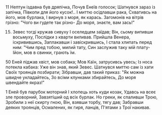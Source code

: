 11 Нептун іздавна був дряпічка,
Почув Енеїв голосок;
Шатнувся зараз із запічка,
Півкопи для його кусок!..
І миттю осідлавши рака,
Схвативсь на його, мов бурлака,
І вирнув з моря, як карась.
Загомонів на вітрів грізно:
"Чого ви гудете так різно-
До моря, знаєте, вам зась!"

15. Зевес тогді кружав сивуху
    І оселедцем заїдав;
    Він, сьому випивши восьмуху,
    Послідки з кварти виливав.
    Прийшла Венера, іскривившись,
    Заплакавши і завіскрившись,
    І стала хлипать перед ним:
    "Чим пред тобою, милий тату,
    Син заслужив таку мій плату-
    Ійон, мов в свинки, грають їм.

50 Еней піджав хвіст, мов собака;
Мов Каїн, затрусивсь увесь;
Із носа потекла кабака:
Уже він знав, який Зевес.
Шатнувся миттю сам із хати
Своїх троянців позбирати;
Зібравши, дав такий приказ:
"Як можна швидче укладайтесь,
Зо всіми клунками збирайтесь,
До моря швендайте якраз!"

1 Еней був парубок моторний
І хлопець хоть куди козак,
Удавсь на всеє зле проворний,
Завзятіший од всіх бурлак.
Но греки, як спаливши Трою,
Зробили з неї скирту гною,
Він, взявши торбу, тягу дав;
Забравши деяких троянців,
Осмалених, як гиря, ланців,
П'ятами з Трої накивав.